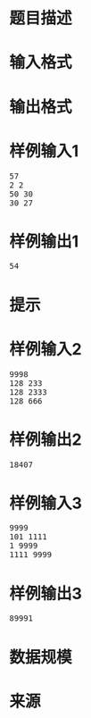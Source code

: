 

# 题目描述



# 输入格式



# 输出格式



# 样例输入1


<pre>57
2 2
50 30
30 27</pre>

# 样例输出1


<pre>54</pre>

# 提示



# 样例输入2


<pre>9998
128 233
128 2333
128 666</pre>

# 样例输出2


<pre>18407</pre>

# 样例输入3


<pre>9999
101 1111
1 9999
1111 9999</pre>

# 样例输出3


<pre>89991</pre>

# 数据规模



# 来源


